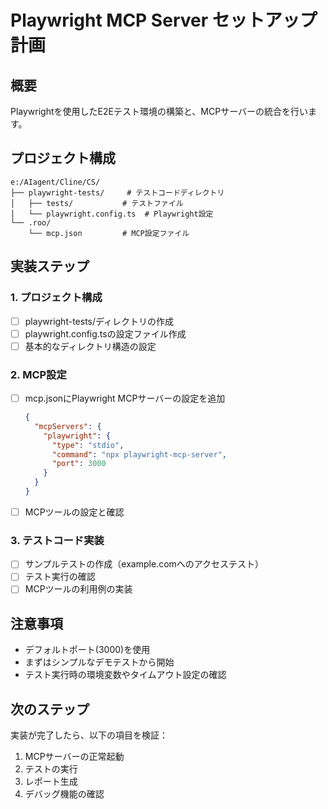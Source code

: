 # Playwright MCP Server セットアップ計画

## 概要
Playwrightを使用したE2Eテスト環境の構築と、MCPサーバーの統合を行います。

## プロジェクト構成
```
e:/AIagent/Cline/CS/
├── playwright-tests/     # テストコードディレクトリ
│   ├── tests/           # テストファイル
│   └── playwright.config.ts  # Playwright設定
└── .roo/
    └── mcp.json         # MCP設定ファイル
```

## 実装ステップ

### 1. プロジェクト構成
- [ ] playwright-tests/ディレクトリの作成
- [ ] playwright.config.tsの設定ファイル作成
- [ ] 基本的なディレクトリ構造の設定

### 2. MCP設定
- [ ] mcp.jsonにPlaywright MCPサーバーの設定を追加
  ```json
  {
    "mcpServers": {
      "playwright": {
        "type": "stdio",
        "command": "npx playwright-mcp-server",
        "port": 3000
      }
    }
  }
  ```
- [ ] MCPツールの設定と確認

### 3. テストコード実装
- [ ] サンプルテストの作成（example.comへのアクセステスト）
- [ ] テスト実行の確認
- [ ] MCPツールの利用例の実装

## 注意事項
- デフォルトポート(3000)を使用
- まずはシンプルなデモテストから開始
- テスト実行時の環境変数やタイムアウト設定の確認

## 次のステップ
実装が完了したら、以下の項目を検証：
1. MCPサーバーの正常起動
2. テストの実行
3. レポート生成
4. デバッグ機能の確認